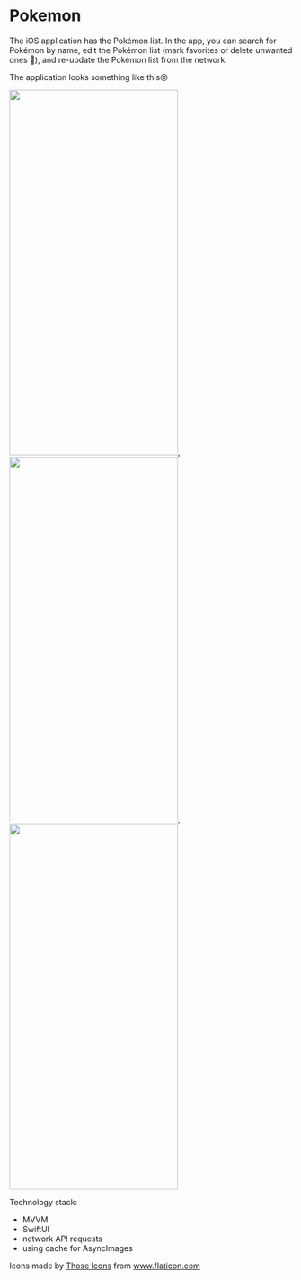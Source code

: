 # Pokemon

The iOS application has the Pokémon list.
In the app, you can search for Pokémon by name, edit the Pokémon list (mark favorites or delete unwanted ones 🙂), and re-update the Pokémon list from the network.

The application looks something like this😜

<img src="https://user-images.githubusercontent.com/69890349/141843172-c9af35ca-efc1-4e2e-b597-3dc1a8a303dc.png" width="300" height="649">, <img src="https://user-images.githubusercontent.com/69890349/141814809-24dd875f-58d8-42df-8e38-35623c72e7cd.png" width="300" height="649">, <img src="https://user-images.githubusercontent.com/69890349/141814822-64943dcd-9e2e-4621-aced-7bea5bcd4c86.png" width="300" height="649">

Technology stack:
- MVVM
- SwiftUI
- network API requests
- using cache for AsyncImages


<div>Icons made by <a href="https://www.flaticon.com/authors/those-icons" title="Those Icons">Those Icons</a> from <a href="https://www.flaticon.com/" title="Flaticon">www.flaticon.com</a></div>
